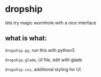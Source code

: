 # dropship

lets try magic wormhole with a nice interface

## what is what:

`dropship.py`, run this with python3

`dropship.glade`, UI file, edit with glade

`dropship.css`, additional styling for UI.


